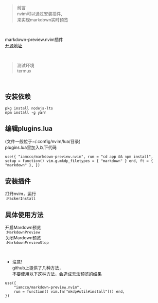 > 前言  
nvim可以通过安装插件,    
来实现markdown实时预览  

<br/>

markdown-preview.nvim插件  
[开源地址](https://github.com/iamcco/markdown-preview.nvim)  

<br/>

> 测试环境  
termux  

<br/>

## 安装依赖  
```
pkg install nodejs-lts
npm install -g yarn
```    

## 编辑plugins.lua  
(文件一般位于~/.config/nvim/lua/目录)  
plugins.lua里加入以下代码  
```
use({ "iamcco/markdown-preview.nvim", run = "cd app && npm install", setup = function() vim.g.mkdp_filetypes = { "markdown" } end, ft = { "markdown" }, })
```     

## 安装插件  
打开nvim，运行  
`:PackerInstall`    

## 具体使用方法  
开启Mardown预览  
`:MarkdownPreview`   
关闭Mardown预览  
`:MarkdownPreviewStop`  
 
 &nbsp;
 
- 注意!  
github上提供了几种方法，  
不要使用以下这种方法，会造成无法预览的结果   

```
use({  
    "iamcco/markdown-preview.nvim",  
    run = function() vim.fn["mkdp#util#install"]() end,  
})  
```
